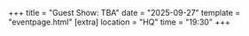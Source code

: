 +++
title = "Guest Show: TBA"
date = "2025-09-27"
template = "eventpage.html"
[extra]
location = "HQ"
time = "19:30"
+++
